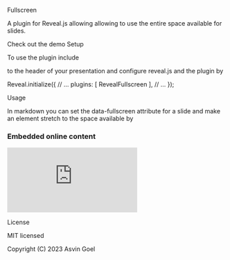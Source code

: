 Fullscreen

A plugin for Reveal.js allowing allowing to use the entire space available for slides.

Check out the demo
Setup

To use the plugin include

<!-- Fullscreen plugin -->
<script src="https://cdn.jsdelivr.net/npm/reveal.js-plugins@latest/fullscreen/plugin.js"></script>

to the header of your presentation and configure reveal.js and the plugin by

Reveal.initialize({
  // ...
  plugins: [ RevealFullscreen ],
  // ...
});

Usage

In markdown you can set the data-fullscreen attribute for a slide and make an element stretch to the space available by

<!-- .slide: data-fullscreen="true"  -->

### Embedded online content

<iframe class="stretch" src="https://www.youtube.com/embed/5xAgp6i9lUQ?rel=0" frameborder="0" allowfullscreen></iframe>

License

MIT licensed

Copyright (C) 2023 Asvin Goel
